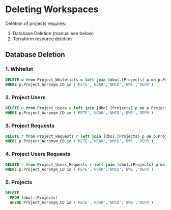 # Deleting Workspaces

Deletion of projects requires:
1. Database Deletion (manual see below)
1. Terraform resource deletion

## Database Deletion 

### 1. Whitelist 

```sql
DELETE w from Project_Whitelists w left join [dbo].[Projects] p on p.Project_ID = w.ProjectId
WHERE p.Project_Acronym_CD in ('RETE','NCAR','NMCD','BWE','DEPR')
```

### 2. Project Users

```sql
DELETE u from Project_Users u left join [dbo].[Projects] p on p.Project_ID = u.Project_Id
WHERE p.Project_Acronym_CD in ('RETE','NCAR','NMCD','BWE','DEPR')
```

### 3. Project Requests

```sql
DELETE r from Project_Requests r left join [dbo].[Projects] p on p.Project_ID = r.Project_Id
WHERE p.Project_Acronym_CD in ('RETE','NCAR','NMCD','BWE','DEPR')
```
### 4. Project Users Requests

```sql
DELETE r from Project_Users_Requests r left join [dbo].[Projects] p on p.Project_ID = r.Project_Id
WHERE p.Project_Acronym_CD in ('RETE','NCAR','NMCD','BWE','DEPR')
```

### 5. Projects

```sql
DELETE
  FROM [dbo].[Projects]
  WHERE Project_Acronym_CD in ('RETE','NCAR','NMCD','BWE','DEPR')
```  
